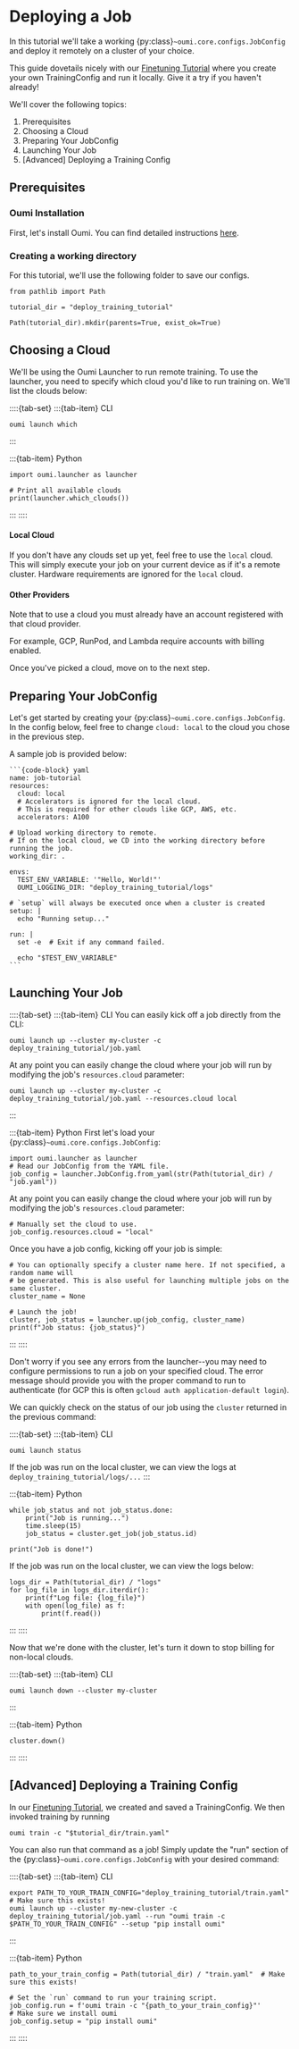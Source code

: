 # Deploying a Job

In this tutorial we'll take a working {py:class}`~oumi.core.configs.JobConfig` and deploy it remotely on a cluster of your choice.

This guide dovetails nicely with our [Finetuning Tutorial](https://github.com/oumi-ai/oumi/blob/main/notebooks/Oumi%20-%20Finetuning%20Tutorial.ipynb) where you create your own TrainingConfig and run it locally. Give it a try if you haven't already!

We'll cover the following topics:
1. Prerequisites
1. Choosing a Cloud
1. Preparing Your JobConfig
1. Launching Your Job
1. \[Advanced\] Deploying a Training Config

## Prerequisites

### Oumi Installation
First, let's install Oumi. You can find detailed instructions [here](/get_started/installation.md).

### Creating a working directory
For this tutorial, we'll use the following folder to save our configs.

``` {code-block} python
from pathlib import Path

tutorial_dir = "deploy_training_tutorial"

Path(tutorial_dir).mkdir(parents=True, exist_ok=True)
```

## Choosing a Cloud
We'll be using the Oumi Launcher to run remote training. To use the launcher, you need to specify which cloud you'd like to run training on.
We'll list the clouds below:

::::{tab-set}
:::{tab-item} CLI
``` {code-block} shell
oumi launch which
```
:::

:::{tab-item} Python
``` {code-block} python
import oumi.launcher as launcher

# Print all available clouds
print(launcher.which_clouds())
```
:::
::::

#### Local Cloud
If you don't have any clouds set up yet, feel free to use the `local` cloud. This will simply execute your job on your current device as if it's a remote cluster. Hardware requirements are ignored for the `local` cloud.

#### Other Providers
Note that to use a cloud you must already have an account registered with that cloud provider.

For example, GCP, RunPod, and Lambda require accounts with billing enabled.

Once you've picked a cloud, move on to the next step.

## Preparing Your JobConfig
Let's get started by creating your {py:class}`~oumi.core.configs.JobConfig`. In the config below, feel free to change `cloud: local` to the cloud you chose in the previous step.

A sample job is provided below:
````{dropdown} deploy_training_tutorial/job.yaml
```{code-block} yaml
name: job-tutorial
resources:
  cloud: local
  # Accelerators is ignored for the local cloud.
  # This is required for other clouds like GCP, AWS, etc.
  accelerators: A100

# Upload working directory to remote.
# If on the local cloud, we CD into the working directory before running the job.
working_dir: .

envs:
  TEST_ENV_VARIABLE: '"Hello, World!"'
  OUMI_LOGGING_DIR: "deploy_training_tutorial/logs"

# `setup` will always be executed once when a cluster is created
setup: |
  echo "Running setup..."

run: |
  set -e  # Exit if any command failed.

  echo "$TEST_ENV_VARIABLE"
```
````

## Launching Your Job

::::{tab-set}
:::{tab-item} CLI
You can easily kick off a job directly from the CLI:
```{code-block} shell
oumi launch up --cluster my-cluster -c deploy_training_tutorial/job.yaml
```

At any point you can easily change the cloud where your job will run by modifying the job's `resources.cloud` parameter:

```{code-block} shell
oumi launch up --cluster my-cluster -c deploy_training_tutorial/job.yaml --resources.cloud local
```
:::

:::{tab-item} Python
First let's load your {py:class}`~oumi.core.configs.JobConfig`:
``` {code-block} python
import oumi.launcher as launcher
# Read our JobConfig from the YAML file.
job_config = launcher.JobConfig.from_yaml(str(Path(tutorial_dir) / "job.yaml"))
```

At any point you can easily change the cloud where your job will run by modifying the job's `resources.cloud` parameter:

``` {code-block} python
# Manually set the cloud to use.
job_config.resources.cloud = "local"
```

Once you have a job config, kicking off your job is simple:

``` {code-block} python
# You can optionally specify a cluster name here. If not specified, a random name will
# be generated. This is also useful for launching multiple jobs on the same cluster.
cluster_name = None

# Launch the job!
cluster, job_status = launcher.up(job_config, cluster_name)
print(f"Job status: {job_status}")
```
:::
::::



Don't worry if you see any errors from the launcher--you may need to configure permissions to run a job on your specified cloud. The error message should provide you with the proper command to run to authenticate (for GCP this is often `gcloud auth application-default login`).

We can quickly check on the status of our job using the `cluster` returned in the previous command:

::::{tab-set}
:::{tab-item} CLI
``` {code-block} shell
oumi launch status
```

If the job was run on the local cluster, we can view the logs at `deploy_training_tutorial/logs/...`
:::

:::{tab-item} Python
``` {code-block} python
while job_status and not job_status.done:
    print("Job is running...")
    time.sleep(15)
    job_status = cluster.get_job(job_status.id)

print("Job is done!")
```

If the job was run on the local cluster, we can view the logs below:

``` {code-block} python
logs_dir = Path(tutorial_dir) / "logs"
for log_file in logs_dir.iterdir():
    print(f"Log file: {log_file}")
    with open(log_file) as f:
        print(f.read())
```
:::
::::


Now that we're done with the cluster, let's turn it down to stop billing for non-local clouds.


::::{tab-set}
:::{tab-item} CLI
``` {code-block} shell
oumi launch down --cluster my-cluster
```
:::

:::{tab-item} Python
``` {code-block} python
cluster.down()
```
:::
::::


## \[Advanced\] Deploying a Training Config

In our [Finetuning Tutorial](https://github.com/oumi-ai/oumi/blob/main/notebooks/Oumi%20-%20Finetuning%20Tutorial.ipynb), we created and saved a TrainingConfig. We then invoked training by running
```shell
oumi train -c "$tutorial_dir/train.yaml"
```

You can also run that command as a job! Simply update the "run" section of the {py:class}`~oumi.core.configs.JobConfig` with your desired command:


::::{tab-set}
:::{tab-item} CLI
``` {code-block} shell
export PATH_TO_YOUR_TRAIN_CONFIG="deploy_training_tutorial/train.yaml" # Make sure this exists!
oumi launch up --cluster my-new-cluster -c deploy_training_tutorial/job.yaml --run "oumi train -c $PATH_TO_YOUR_TRAIN_CONFIG" --setup "pip install oumi"
```
:::

:::{tab-item} Python
``` {code-block} python
path_to_your_train_config = Path(tutorial_dir) / "train.yaml"  # Make sure this exists!

# Set the `run` command to run your training script.
job_config.run = f'oumi train -c "{path_to_your_train_config}"'
# Make sure we install oumi
job_config.setup = "pip install oumi"
```
:::
::::
